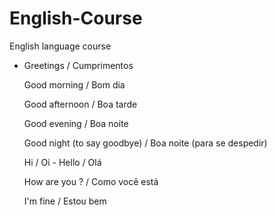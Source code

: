# English-Course
English language course

* Greetings / Cumprimentos
  
  Good morning / Bom dia  
  
  Good afternoon / Boa tarde 
 
  Good evening / Boa noite 
  
  Good night (to say goodbye) / Boa noite (para se despedir)
  
  Hi / Oi  - Hello / Olá 
  
  How are you ? / Como você está 
  
  I'm fine / Estou bem 
  
  
